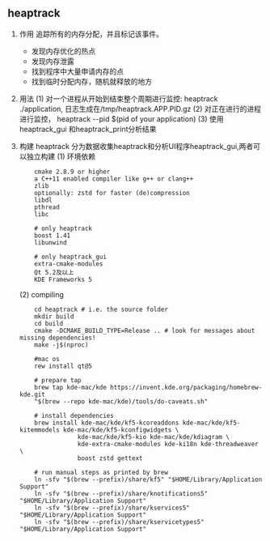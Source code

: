 ## heaptrack
1. 作用
    追踪所有的内存分配，并且标记该事件。
    + 发现内存优化的热点
    + 发现内存泄露
    + 找到程序中大量申请内存的点
    + 找到临时分配内存，随机就释放的地方
2. 用法
    (1) 对一个进程从开始到结束整个周期进行监控: heaptrack ./application, 日志生成在/tmp/heaptrack.APP.PID.gz
    (2) 对正在进行的进程进行监控， heaptrack --pid $(pid of your application)
    (3) 使用heaptrack_gui 和heaptrack_print分析结果

3. 构建
    heaptrack 分为数据收集heaptrack和分析UI程序heaptrack_gui,两者可以独立构建
    (1) 环境依赖
    ```
        cmake 2.8.9 or higher
        a C++11 enabled compiler like g++ or clang++
        zlib
        optionally: zstd for faster (de)compression
        libdl
        pthread
        libc

        # only heaptrack
        boost 1.41
        libunwind

        # only heaptrack_gui
        extra-cmake-modules
        Qt 5.2及以上
        KDE Frameworks 5
    ```
    (2) compiling
    ```
        cd heaptrack # i.e. the source folder
        mkdir build
        cd build
        cmake -DCMAKE_BUILD_TYPE=Release .. # look for messages about missing dependencies!
        make -j$(nproc)

        #mac os
        rew install qt@5

        # prepare tap
        brew tap kde-mac/kde https://invent.kde.org/packaging/homebrew-kde.git
        "$(brew --repo kde-mac/kde)/tools/do-caveats.sh"

        # install dependencies
        brew install kde-mac/kde/kf5-kcoreaddons kde-mac/kde/kf5-kitemmodels kde-mac/kde/kf5-kconfigwidgets \
                    kde-mac/kde/kf5-kio kde-mac/kde/kdiagram \
                    kde-extra-cmake-modules kde-ki18n kde-threadweaver \
                    boost zstd gettext

        # run manual steps as printed by brew
        ln -sfv "$(brew --prefix)/share/kf5" "$HOME/Library/Application Support"
        ln -sfv "$(brew --prefix)/share/knotifications5" "$HOME/Library/Application Support"
        ln -sfv "$(brew --prefix)/share/kservices5" "$HOME/Library/Application Support"
        ln -sfv "$(brew --prefix)/share/kservicetypes5" "$HOME/Library/Application Support"
    ```

